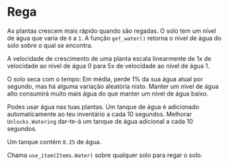 # Rega
As plantas crescem mais rápido quando são regadas. O solo tem um nível de água que varia de `0` a `1`.
A função `get_water()` retorna o nível de água do solo sobre o qual se encontra.

A velocidade de crescimento de uma planta escala linearmente de 1x de velocidade ao nível de água 0 para 5x de velocidade ao nível de água 1.

O solo seca com o tempo: Em média, perde 1% da sua água atual por segundo, mas há alguma variação aleatória nisto. Manter um nível de água alto consumirá muito mais água do que manter um nível de água baixo.

Podes usar água nas tuas plantas. Um tanque de água é adicionado automaticamente ao teu inventário a cada 10 segundos.
Melhorar `Unlocks.Watering` dar-te-á um tanque de água adicional a cada 10 segundos.

Um tanque contém `0.25` de água.

Chama `use_item(Items.Water)` sobre qualquer solo para regar o solo.